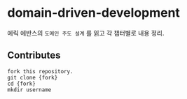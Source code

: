 # domain-driven-development

에릭 에반스의 `도메인 주도 설계` 를 읽고 각 챕터별로 내용 정리. 

## Contributes
```
fork this repository.
git clone {fork}
cd {fork}
mkdir username
```